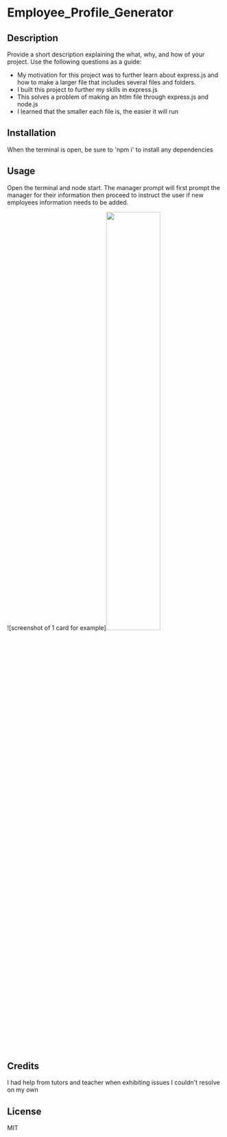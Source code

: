 # Employee_Profile_Generator

## Description

Provide a short description explaining the what, why, and how of your project. Use the following questions as a guide:

- My motivation for this project was to further learn about express.js and how to make a larger file that includes several files and folders.
- I built this project to further my skills in express.js
- This solves a problem of making an htlm file through express.js and node.js
- I learned that the smaller each file is, the easier it will run

## Installation

When the terminal is open, be sure to 'npm i' to install any dependencies

## Usage

Open the terminal and node start. The manager prompt will first prompt the manager for their information then proceed to instruct the user if new employees information needs to be added.


![screenshot of 1 card for example][<a href="https://bootcampspot.instructuremedia.com/embed/6820556c-1acd-46a4-8cf8-b8c224871499"><img src="../dist/Screenshot%2022-10-25$33
606.png"  width="50%" style='max-width: 100%;'></a>](./dist/Screenshot%202022-10-25%20223505.png)

## Credits

I had help from tutors and teacher when exhibiting issues I couldn't resolve on my own

## License

MIT
